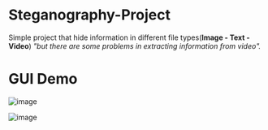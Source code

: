 # Steganography-Project
Simple project that hide information in different file types(**Image - Text - Video**)
_"but there are some problems in extracting information from video"._
# GUI Demo
![image](https://github.com/user-attachments/assets/2581751c-c83c-4776-81c5-d78dae8e9eb8)


![image](https://github.com/user-attachments/assets/1acfeee6-f100-411d-9487-6c34da38f289)

